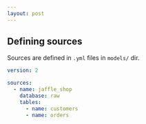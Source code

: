 ```yaml
---
layout: post
---
```


## Defining sources
Sources are defined in `.yml` files in `models/` dir.

```yml
version: 2

sources:
  - name: jaffle_shop
    database: raw
    tables:
      - name: customers
      - name: orders

```


